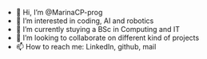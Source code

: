 - 👋 Hi, I’m @MarinaCP-prog
- 👀 I’m interested in coding, AI and robotics
- 🌱 I’m currently stuying a BSc in Computing and IT
- 💞️ I’m looking to collaborate on different kind of projects
- 📫 How to reach me: LinkedIn, github, mail

<!---
MarinaCP-prog/MarinaCP-prog is a ✨ special ✨ repository because its `README.md` (this file) appears on your GitHub profile.
You can click the Preview link to take a look at your changes.
--->

